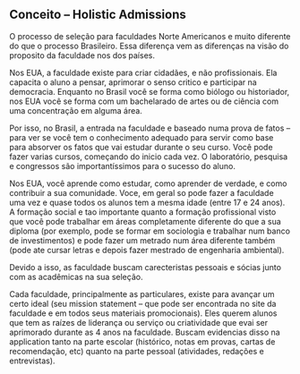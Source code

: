 ## Conceito – Holistic Admissions

O processo de seleção para faculdades Norte Americanos e muito diferente do que o processo Brasileiro. Essa diferença vem as diferenças na visão do proposito da faculdade nos dos países.
 
Nos EUA, a faculdade existe para criar cidadães, e não profissionais.  Ela capacita o aluno a pensar, aprimorar o senso critico e participar na democracia. Enquanto no Brasil você se forma como biólogo ou historiador, nos EUA você se forma com um bachelarado de artes ou de ciência com uma concentração em alguma área.
 
Por isso, no Brasil, a entrada na faculdade e baseado numa prova de fatos – para ver se você tem o conhecimento adequado para servir como base para absorver os fatos que vai estudar durante o seu curso. Você pode fazer varias cursos, começando do inicio cada vez. O laboratório, pesquisa e congressos são importantíssimos para o sucesso do aluno.
 
Nos EUA, você aprende como estudar, como aprender de verdade, e como contribuir a sua comunidade. Voce, em geral so pode fazer a faculdade uma vez e quase todos os alunos tem a mesma idade (entre 17 e 24 anos). A formação social e tao importante quanto a formação profissional visto que você pode trabalhar em áreas completamente diferente do que a sua diploma (por exemplo, pode se formar em sociologia e trabalhar num banco de investimentos) e pode fazer um metrado num área diferente também (pode ate cursar letras e depois fazer mestrado de engenharia ambiental).
 
Devido a isso, as faculdade buscam carecteristas pessoais e sócias junto com as acadêmicas na sua seleção. 
 
Cada faculdade, principalmente as particulares, existe para avançar um certo ideal (seu mission statement – que pode ser encontrada no site da faculdade e em todos seus materiais promocionais).  Eles querem alunos que tem as raízes de liderança ou serviço ou criatividade que evai ser aprimorado durante as 4 anos na faculdade.  Buscam evidencias disso na application tanto na parte escolar (histórico, notas em provas, cartas de recomendação, etc) quanto na parte pessoal (atividades, redações e entrevistas).
